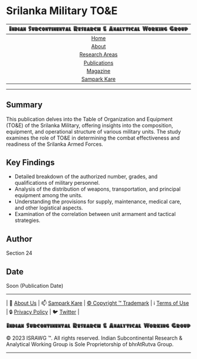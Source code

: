 # Srilanka Military TO&E

| [![ISRAWG Logo](../../text_logo.png)](https://israwg.github.io/) |
| :-------------------------------------------------: |
| [Home](../../home.md) |
| [About](../../aboutus/about.md) |
| [Research Areas](../../aboutus/research.md) |
| [Publications](../publications.md) |
| [Magazine](../../magazine/magazine.md) |
| [Sampark Kare](../../aboutus/sampark.md) |

___

## Summary

This publication delves into the Table of Organization and Equipment (TO&E) of the Srilanka Military, offering insights into the composition, equipment, and operational structure of various military units. The study examines the role of TO&E in determining the combat effectiveness and readiness of the Srilanka Armed Forces.

## Key Findings

- Detailed breakdown of the authorized number, grades, and qualifications of military personnel.
- Analysis of the distribution of weapons, transportation, and principal equipment among the units.
- Understanding the provisions for supply, maintenance, medical care, and other logistical aspects.
- Examination of the correlation between unit armament and tactical strategies.

## Author

Section 24

## Date

Soon (Publication Date)

___

| 📝 [About Us](../../aboutus/about.md) | 📫 [Sampark Kare](../../aboutus/sampark.md) | [© Copyright ™️ Trademark](../../aboutus/copyright&trademark.md) | ℹ️  [Terms of Use](../../aboutus/termsofuse.md) | 🔒 [Privacy Policy](../../aboutus/privacy&policy.md) | 🐦 [Twitter](https://twitter.com/israwg_) |

![Indian Subcontinental Research & Analytical Working Group (ISRAWG)](../../text_logo.png)

© 2023 ISRAWG ™️. All rights reserved. Indian Subcontinental Research & Analytical Working Group is Sole Proprietorship of bhrAtRutva Group.

___
